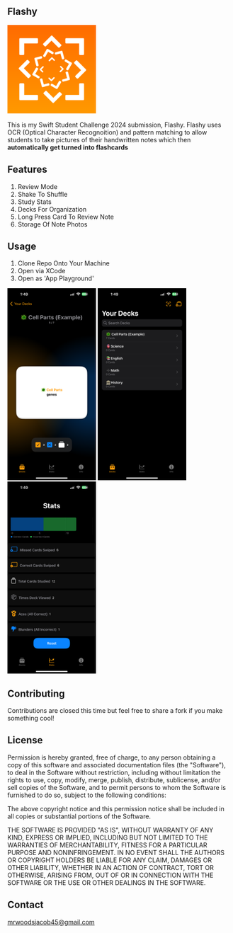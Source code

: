 

## Flashy
<img src='https://github.com/JacobWoods19/Flashy/blob/main/FlashyLogo.png?raw=true' width='200'>

This is my Swift Student Challenge 2024 submission, Flashy. Flashy uses OCR (Optical Character Recognoition) and pattern matching to allow students to take pictures of their handwritten notes which then **automatically get turned into flashcards** 

## Features
1. Review Mode
2. Shake To Shuffle
3. Study Stats
4. Decks For Organization
5. Long Press Card To Review Note
6. Storage Of Note Photos


## Usage
1. Clone Repo Onto Your Machine
2. Open via XCode
3. Open as 'App Playground'
<img src='https://github.com/JacobWoods19/Flashy/blob/main/FlashySS1.PNG?raw=true' width='200'>
<img src='https://github.com/JacobWoods19/Flashy/blob/main/FlashySS2.PNG?raw=true' width='200'>
<img src='https://github.com/JacobWoods19/Flashy/blob/main/FlashySS3.PNG?raw=true' width='200'>

## Contributing

Contributions are closed this time but feel free to share a fork if you make something cool!

## License

Permission is hereby granted, free of charge, to any person obtaining
a copy of this software and associated documentation files (the
"Software"), to deal in the Software without restriction, including
without limitation the rights to use, copy, modify, merge, publish,
distribute, sublicense, and/or sell copies of the Software, and to
permit persons to whom the Software is furnished to do so, subject to
the following conditions:

The above copyright notice and this permission notice shall be
included in all copies or substantial portions of the Software.

THE SOFTWARE IS PROVIDED "AS IS", WITHOUT WARRANTY OF ANY KIND,
EXPRESS OR IMPLIED, INCLUDING BUT NOT LIMITED TO THE WARRANTIES OF
MERCHANTABILITY, FITNESS FOR A PARTICULAR PURPOSE AND
NONINFRINGEMENT. IN NO EVENT SHALL THE AUTHORS OR COPYRIGHT HOLDERS BE
LIABLE FOR ANY CLAIM, DAMAGES OR OTHER LIABILITY, WHETHER IN AN ACTION
OF CONTRACT, TORT OR OTHERWISE, ARISING FROM, OUT OF OR IN CONNECTION
WITH THE SOFTWARE OR THE USE OR OTHER DEALINGS IN THE SOFTWARE.

## Contact

mrwoodsjacob45@gmail.com
